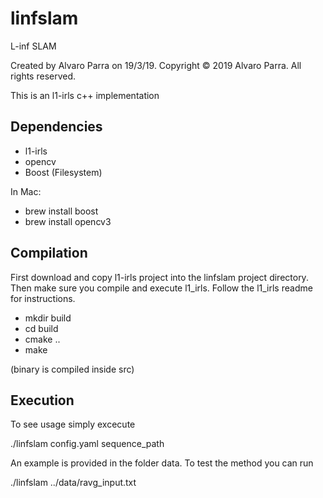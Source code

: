 # linfslam


L-inf SLAM

Created by Alvaro Parra on 19/3/19.
Copyright © 2019 Alvaro Parra. All rights reserved.

This is an l1-irls c++ implementation

## Dependencies

 - l1-irls
 - opencv
 - Boost (Filesystem)

 In Mac: 
 - brew install boost
 - brew install opencv3

## Compilation

First download and copy l1-irls project into the linfslam project directory.
Then make sure you compile and execute l1_irls. Follow the l1_irls readme for instructions.

- mkdir build
- cd build
- cmake ..
- make

(binary is compiled inside src)

## Execution
To see usage simply excecute

./linfslam config.yaml sequence_path

An example is provided in the folder data. To test the method you can
run

./linfslam ../data/ravg_input.txt

